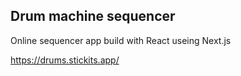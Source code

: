 ## Drum machine sequencer

Online sequencer app build with React useing Next.js

https://drums.stickits.app/
